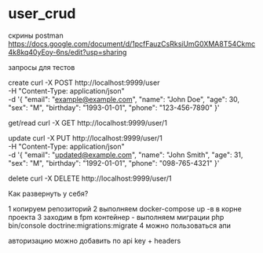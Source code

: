 # user_crud
скрины postman https://docs.google.com/document/d/1pcfFauzCsRksiUmG0XMA8T54Ckmc4k8kq40yEoy-6ns/edit?usp=sharing



запросы для тестов

create
curl -X POST http://localhost:9999/user \
-H "Content-Type: application/json" \
-d '{
"email": "example@example.com",
"name": "John Doe",
"age": 30,
"sex": "M",
"birthday": "1993-01-01",
"phone": "123-456-7890"
}'


get/read
curl -X GET http://localhost:9999/user/1


update
curl -X PUT http://localhost:9999/user/1 \
-H "Content-Type: application/json" \
-d '{
"email": "updated@example.com",
"name": "John Smith",
"age": 31,
"sex": "M",
"birthday": "1992-01-01",
"phone": "098-765-4321"
}'

delete
curl -X DELETE http://localhost:9999/user/1





Как развернуть у себя?

1 копируем репозиторий
2 выполняем docker-compose up -в в корне проекта
3 заходим в fpm контейнер - выполняем миграции php bin/console doctrine:migrations:migrate
4 можно пользоваться апи


авторизацию можно добавить по api key + headers